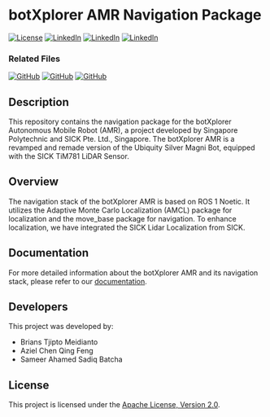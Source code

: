 # botXplorer AMR Navigation Package

[![License](https://img.shields.io/badge/License-Apache%202.0-red.svg)](https://opensource.org/licenses/Apache-2.0)
[![LinkedIn](https://img.shields.io/badge/LinkedIn-Brians%20Tjipto-0A66C2.svg?logo=linkedin)](https://www.linkedin.com/in/brians-tjipto-a25850153/)
[![LinkedIn](https://img.shields.io/badge/LinkedIn-Aziel%20Chen-0A66C2.svg?logo=linkedin)](https://www.linkedin.com/in/aziel-chen-a79594278/)
[![LinkedIn](https://img.shields.io/badge/LinkedIn-Sameer%20Ahamed-0A66C2.svg?logo=linkedin)](https://www.linkedin.com/in/sameer-ahamed-648543204)

### Related Files

[![GitHub](https://img.shields.io/badge/GitHub-botXplorer%20navigation-181717.svg?logo=github)](https://github.com/brianstm/botXplorer-navigation.git)
[![GitHub](https://img.shields.io/badge/GitHub-botXplorer%20flask%20app-181717.svg?logo=github)](https://github.com/brianstm/botXplorer-flask-app.git)
[![GitHub](https://img.shields.io/badge/GitHub-botXplorer%20script-181717.svg?logo=github)](https://github.com/brianstm/botXplorer-scripts.git)

## Description
This repository contains the navigation package for the botXplorer Autonomous Mobile Robot (AMR), a project developed by Singapore Polytechnic and SICK Pte. Ltd., Singapore. The botXplorer AMR is a revamped and remade version of the Ubiquity Silver Magni Bot, equipped with the SICK TiM781 LiDAR Sensor.

## Overview

The navigation stack of the botXplorer AMR is based on ROS 1 Noetic. It utilizes the Adaptive Monte Carlo Localization (AMCL) package for localization and the move_base package for navigation. To enhance localization, we have integrated the SICK Lidar Localization from SICK.

## Documentation

For more detailed information about the botXplorer AMR and its navigation stack, please refer to our [documentation](https://amr-docs-brianstm.vercel.app).

## Developers

This project was developed by:
- Brians Tjipto Meidianto
- Aziel Chen Qing Feng
- Sameer Ahamed Sadiq Batcha
  
## License

This project is licensed under the [Apache License, Version 2.0](LICENSE).


